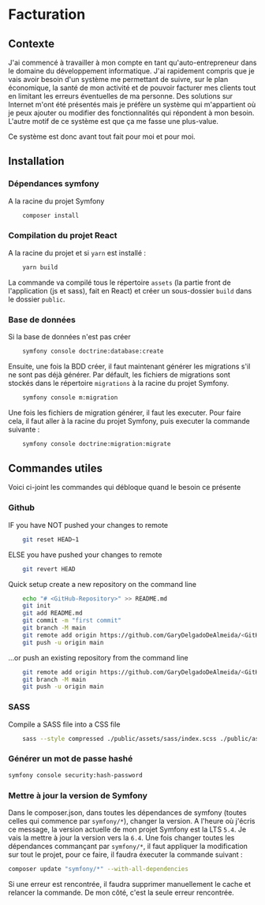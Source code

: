 # Facturation

## Contexte

J'ai commencé à travailler à mon compte en tant qu'auto-entrepreneur dans le domaine du développement informatique. J'ai rapidement compris que je vais avoir besoin d'un système me permettant de suivre, sur le plan économique, la santé de mon activité et de pouvoir facturer mes clients tout en limitant les erreurs éventuelles de ma personne. Des solutions sur Internet m'ont été présentés mais je préfère un système qui m'appartient où je peux ajouter ou modifier des fonctionnalités qui répondent à mon besoin. L'autre motif de ce système est que ça me fasse une plus-value.

Ce système est donc avant tout fait pour moi et pour moi.

## Installation

### Dépendances symfony

A la racine du projet Symfony
```bash
    composer install
```

### Compilation du projet React

A la racine du projet et si `yarn` est installé :
```bash
    yarn build
```

La commande va compilé tous le répertoire `assets` (la partie front de l'application (js et sass), fait en React) et créer un sous-dossier `build` dans le dossier `public`.

### Base de données

Si la base de données n'est pas créer
```bash
    symfony console doctrine:database:create
```

Ensuite, une fois la BDD créer, il faut maintenant générer les migrations s'il ne sont pas déjà générer. Par défault, les fichiers de migrations sont stockés dans le répertoire `migrations` à la racine du projet Symfony.
```bash
    symfony console m:migration
```

Une fois les fichiers de migration générer, il faut les executer. Pour faire cela, il faut aller à la racine du projet Symfony, puis executer la commande suivante :
```bash
    symfony console doctrine:migration:migrate
```

## Commandes utiles

Voici ci-joint les commandes qui débloque quand le besoin ce présente

### Github

IF you have NOT pushed your changes to remote
```bash
    git reset HEAD~1
```

ELSE you have pushed your changes to remote
```bash
    git revert HEAD
```

Quick setup create a new repository on the command line

```bash
    echo "# <GitHub-Repository>" >> README.md
    git init
    git add README.md
    git commit -m "first commit"
    git branch -M main
    git remote add origin https://github.com/GaryDelgadoDeAlmeida/<GitHub-Repository>.git
    git push -u origin main
```

…or push an existing repository from the command line
```bash
    git remote add origin https://github.com/GaryDelgadoDeAlmeida/<GitHub-Repository>.git
    git branch -M main
    git push -u origin main
```

### SASS

Compile a SASS file into a CSS file
```bash
    sass --style compressed ./public/assets/sass/index.scss ./public/assets/build/index.css
```

### Générer un mot de passe hashé
```bash
symfony console security:hash-password
```

### Mettre à jour la version de Symfony

Dans le composer.json, dans toutes les dépendances de symfony (toutes celles qui commence par `symfony/*`), changer la version. A l'heure où j'écris ce message, la version actuelle de mon projet Symfony est la LTS `5.4`. Je vais la mettre à jour la version vers la `6.4`. Une fois changer toutes les dépendances commançant par `symfony/*`, il faut appliquer la modification sur tout le projet, pour ce faire, il faudra éxecuter la commande suivant :
```bash
composer update "symfony/*" --with-all-dependencies
```

Si une erreur est rencontrée, il faudra supprimer manuellement le cache et relancer la commande. De mon côté, c'est la seule erreur rencontrée.